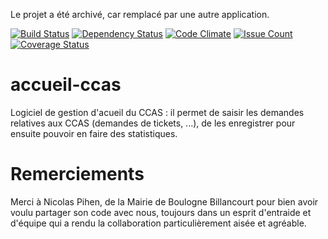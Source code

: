 Le projet a été archivé, car remplacé par une autre application.

[![Build Status](https://travis-ci.org/DSI-Ville-Noumea/accueil-ccas.svg?branch=master)](https://travis-ci.org/DSI-Ville-Noumea/accueil-ccas) [![Dependency Status](https://www.versioneye.com/user/projects/572141e7fcd19a0039f18392/badge.svg?style=flat)](https://www.versioneye.com/user/projects/572141e7fcd19a0039f18392) [![Code Climate](https://codeclimate.com/github/DSI-Ville-Noumea/accueil-ccas/badges/gpa.svg)](https://codeclimate.com/github/DSI-Ville-Noumea/accueil-ccas) [![Issue Count](https://codeclimate.com/github/DSI-Ville-Noumea/accueil-ccas/badges/issue_count.svg)](https://codeclimate.com/github/DSI-Ville-Noumea/accueil-ccas) [![Coverage Status](https://coveralls.io/repos/github/DSI-Ville-Noumea/accueil-ccas/badge.svg?branch=master)](https://coveralls.io/github/DSI-Ville-Noumea/accueil-ccas?branch=master)

# accueil-ccas

Logiciel de gestion d'acueil du CCAS : il permet de saisir les demandes relatives aux CCAS (demandes de tickets, ...), de les enregistrer pour ensuite pouvoir en faire des statistiques. 

# Remerciements

Merci à Nicolas Pihen, de la Mairie de Boulogne Billancourt pour bien avoir voulu partager son code avec nous, toujours dans un esprit d'entraide et d'équipe qui a rendu la collaboration particulièrement aisée et agréable.
